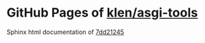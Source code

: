 GitHub Pages of [klen/asgi-tools](https://github.com/klen/asgi-tools.git)
===
Sphinx html documentation of [7dd21245](https://github.com/klen/asgi-tools/tree/7dd21245161f89aa9f4a9fc3f6e039064ec2a13e)
